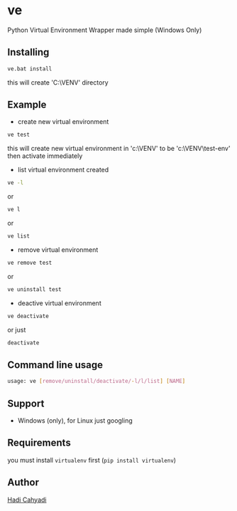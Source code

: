 

# ve

Python Virtual Environment Wrapper made simple (Windows Only)

## Installing

```bash
ve.bat install

```
this will create 'C:\VENV' directory

## Example

- create new virtual environment
```bash
ve test
```
  this will create new virtual environment in 'c:\VENV' to be 'c:\VENV\test-env' then activate immediately 
  
- list virtual environment created
```bash
ve -l
```
or 
```bash
ve l
```
or
```bash
ve list
```
- remove virtual environment
```bash
ve remove test
```
or
```bash
ve uninstall test
```

- deactive virtual environment
```bash
ve deactivate
```
or just
```bash
deactivate
```

## Command line usage
```bash
usage: ve [remove/uninstall/deactivate/-l/l/list] [NAME]
```
## Support

- Windows (only), for Linux just googling

## Requirements

you must install `virtualenv` first (`pip install virtualenv`)

## Author
[Hadi Cahyadi](mailto:cumulus13@gmail.com)